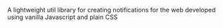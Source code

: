 A lightweight util library for creating notifications for the web developed using vanilla Javascript and plain CSS